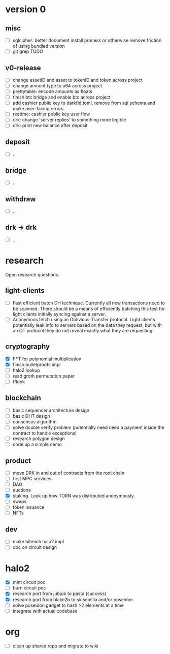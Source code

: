 # version 0

## misc

- [ ] sqlcipher: better document install process or otherwise remove friction of using bundled version
- [ ] git grep TODO

## v0-release

- [ ] change assetID and asset to tokenID and token across project
- [ ] change amount type to u64 across project
- [ ] prettytable: encode amounts as floats
- [ ] finish btc bridge and enable btc across project
- [ ] add cashier public key to darkfid.toml, remove from sql schema and make user-facing errors
- [ ] readme: cashier public key user flow
- [ ] drk: change 'server replies' to something more legible
- [ ] drk: print new balance after deposit

## deposit

- [ ] ...

## bridge

- [ ] ...

## withdraw

- [ ] ...

## drk -> drk

- [ ] ... 

# research

Open research questions.

## light-clients

- [ ] Fast efficient batch DH technique. Currently all new transactions need to be scanned. There should be a means of efficiently batching this test for light clients initially syncing against a server.
- [ ] Anonymous fetch using an Oblivious-Transfer protocol. Light clients potentially leak info to servers based on the data they request, but with an OT protocol they do not reveal exactly what they are requesting.

## cryptography

- [x] FFT for polynomial multiplication
- [x] finish bulletproofs impl
- [ ] halo2 lookup
- [ ] read groth permutation paper
- [ ] fflonk

## blockchain

- [ ] basic sequencer architecture design
- [ ] basic DHT design
- [ ] consensus algorithm
- [ ] solve double verify problem (potentially need need a payment inside the contract to handle exceptions)
- [ ] research polygon design
- [ ] code up a simple demo

## product

- [ ] move DRK in and out of contracts from the root chain
- [ ] first MPC services
- [ ] DAO
- [ ] auctions
- [x] staking. Look up how TORN was distributed anonymously.
- [ ] swaps
- [ ] token issuance
- [ ] NFTs

## dev

- [ ] make bitreich halo2 impl
- [ ] doc on circuit design

# halo2

- [x] mint circuit poc
- [ ] burn circuit poc
- [x] research port from jubjub to pasta (success)
- [x] research port from blake2b to sinsemilla and/or poseidon
- [ ] solve poseidon gadget to hash >2 elements at a time
- [ ] integrate with actual codebase

# org

- [ ] clean up shared repo and migrate to wiki
